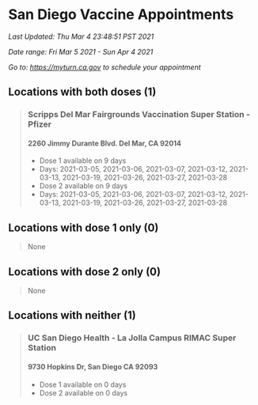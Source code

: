 # San Diego Vaccine Appointments
*Last Updated: Thu Mar 4 23:48:51 PST 2021*

*Date range: Fri Mar 5 2021 - Sun Apr 4 2021*

*Go to: <https://myturn.ca.gov> to schedule your appointment*


## Locations with both doses (1)

>### Scripps Del Mar Fairgrounds Vaccination Super Station - Pfizer
>#### 2260 Jimmy Durante Blvd.  Del Mar, CA 92014
>- Dose 1 available on 9 days
>  - Days: 2021-03-05, 2021-03-06, 2021-03-07, 2021-03-12, 2021-03-13, 2021-03-19, 2021-03-26, 2021-03-27, 2021-03-28
>- Dose 2 available on 9 days
>  - Days: 2021-03-05, 2021-03-06, 2021-03-07, 2021-03-12, 2021-03-13, 2021-03-19, 2021-03-26, 2021-03-27, 2021-03-28

## Locations with dose 1 only (0)

>None

## Locations with dose 2 only (0)

>None

## Locations with neither (1)

>### UC San Diego Health - La Jolla Campus RIMAC Super Station
>#### 9730 Hopkins Dr, San Diego CA 92093
>- Dose 1 available on 0 days
>- Dose 2 available on 0 days

